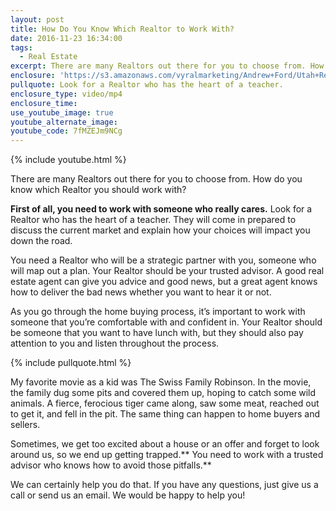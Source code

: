 ```yaml
---
layout: post
title: How Do You Know Which Realtor to Work With?
date: 2016-11-23 16:34:00
tags:
  - Real Estate
excerpt: There are many Realtors out there for you to choose from. How do you know which Realtor you should work with?
enclosure: 'https://s3.amazonaws.com/vyralmarketing/Andrew+Ford/Utah+Real+Estate+Agent-+How+to+choose+the+best+Realtor.mp4'
pullquote: Look for a Realtor who has the heart of a teacher.
enclosure_type: video/mp4
enclosure_time:
use_youtube_image: true
youtube_alternate_image:
youtube_code: 7fMZEJm9NCg
---
```



{% include youtube.html %}

There are many Realtors out there for you to choose from. How do you know which Realtor you should work with?

**First of all, you need to work with someone who really cares.** Look for a Realtor who has the heart of a teacher. They will come in prepared to discuss the current market and explain how your choices will impact you down the road.

You need a Realtor who will be a strategic partner with you, someone who will map out a plan. Your Realtor should be your trusted advisor. A good real estate agent can give you advice and good news, but a great agent knows how to deliver the bad news whether you want to hear it or not.

As you go through the home buying process, it’s important to work with someone that you’re comfortable with and confident in. Your Realtor should be someone that you want to have lunch with, but they should also pay attention to you and listen throughout the process.

{% include pullquote.html %}

My favorite movie as a kid was The Swiss Family Robinson. In the movie, the family dug some pits and covered them up, hoping to catch some wild animals. A fierce, ferocious tiger came along, saw some meat, reached out to get it, and fell in the pit. The same thing can happen to home buyers and sellers.

Sometimes, we get too excited about a house or an offer and forget to look around us, so we end up getting trapped.** You need to work with a trusted advisor who knows how to avoid those pitfalls.**

We can certainly help you do that. If you have any questions, just give us a call or send us an email. We would be happy to help you!
